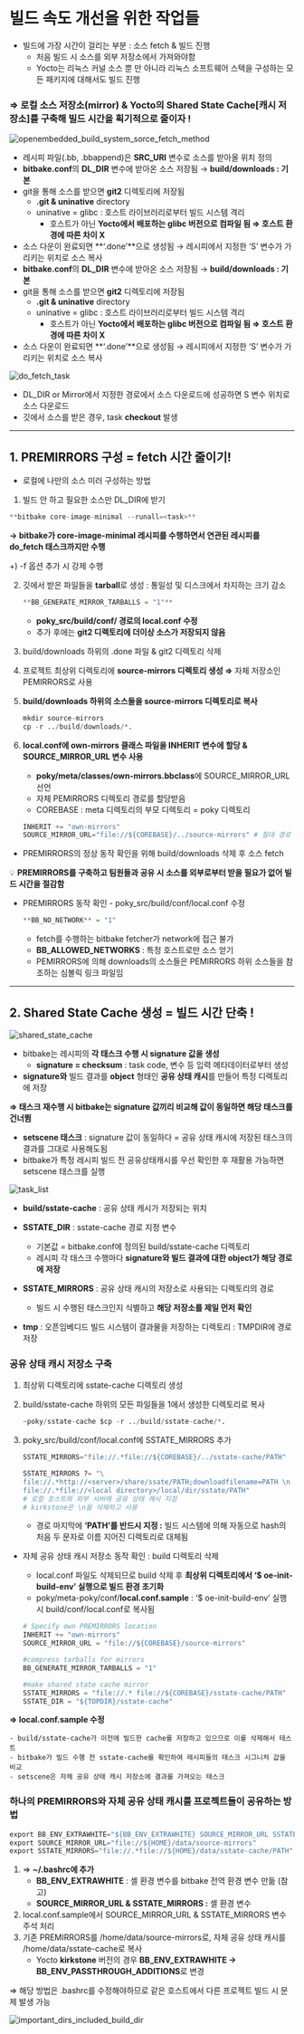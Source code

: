 # 빌드 속도 개선을 위한 작업들

- 빌드에 가장 시간이 걸리는 부분 : 소스 fetch & 빌드 진행
    - 처음 빌드 시 소스를 외부 저장소에서 가져와야함
    - Yocto는 리눅스 커널 소스 뿐 만 아니라 리눅스 소프트웨어 스택을 구성하는 모든 패키지에 대해서도 빌드 진행
    
### ⇒ **로컬 소스 저장소(mirror) & Yocto의 Shared State Cache[캐시 저장소]를 구축해 빌드 시간을 획기적으로 줄이자 !**

![openembedded_build_system_sorce_fetch_method](/contents/Embedded_System/img/openembedded_build_system_sorce_fetch_method.png)

- 레시피 파일(.bb, .bbappend)은 **SRC_URI** 변수로 소스를 받아올 위치 정의
- **bitbake.conf**의 **DL_DIR** 변수에 받아온 소스 저장됨 → **build/downloads : 기본**
- git을 통해 소스를 받으면 **git2** 디렉토리에 저장됨
    - **.git & uninative** directory
    - uninative = glibc : 호스트 라이브러리로부터 빌드 시스템 격리
        - 호스트가 아닌 **Yocto에서 배포하는 glibc 버전으로 컴파일 됨 ⇒ 호스트 환경에 따른 차이 X**
- 소스 다운이 완료되면 **‘.done’**으로 생성됨 → 레시피에서 지정한 ‘S’ 변수가 가리키는 위치로 소스 복사
- **bitbake.conf**의 **DL_DIR** 변수에 받아온 소스 저장됨 → **build/downloads : 기본**
- git을 통해 소스를 받으면 **git2** 디렉토리에 저장됨
    - **.git & uninative** directory
    - uninative = glibc : 호스트 라이브러리로부터 빌드 시스템 격리
        - 호스트가 아닌 **Yocto에서 배포하는 glibc 버전으로 컴파일 됨 ⇒ 호스트 환경에 따른 차이 X**
- 소스 다운이 완료되면 **‘.done’**으로 생성됨 → 레시피에서 지정한 ‘S’ 변수가 가리키는 위치로 소스 복사

![do_fetch_task](/contents/Embedded_System/img/do_fetch_task.png)
- DL_DIR or Mirror에서 지정한 경로에서 소스 다운로드에 성공하면 S 변수 위치로 소스 다운로드
- 깃에서 소스를 받은 경우, task **checkout** 발생

---
## 1. PREMIRRORS 구성 = fetch 시간 줄이기!

- 로컬에 나만의 소스 미러 구성하는 방법

1. 빌드 안 하고 필요한 소스만 DL_DIR에 받기

```python
**bitbake core-image-minimal --runall=<task>**
```

**→ bitbake가 core-image-minimal 레시피를 수행하면서 연관된 레시피를 do_fetch 태스크까지만 수행**

+) -f 옵션 추가 시 강제 수행

2. 깃에서 받은 파일들을 **tarball**로 생성 : 통일성 및 디스크에서 차지하는 크기 감소
    
    ```python
    **BB_GENERATE_MIRROR_TARBALLS = "1"**
    ```
    
    - **poky_src/build/conf/ 경로의 local.conf 수정**
    - 추가 후에는 **git2 디렉토리에 더이상 소스가 저장되지 않음**

3. build/downloads 하위의 .done 파일 & git2 디렉토리 삭제
4. 프로젝트 최상위 디렉토리에 **source-mirrors 디렉토리 생성 ⇒** 자체 저장소인 PEMIRRORS로 사용
5. **build/downloads 하위의 소스들을 source-mirrors 디렉토리로 복사**
    
    ```python
    mkdir source-mirrors
    cp -r ../build/downloads/*. 
    ```
    
6. **local.conf에 own-mirrors 클래스 파일을 INHERIT 변수에 할당 & SOURCE_MIRROR_URL 변수 사용**
    - **poky/meta/classes/own-mirrors.bbclass**에 SOURCE_MIRROR_URL 선언
    - 자체 PEMIRRORS 디렉토리 경로를 할당받음
    - COREBASE : meta 디렉토리의 부모 디렉토리 = poky 디렉토리
    
    ```python
    INHERIT += "own-mirrors"
    SOURCE_MIRROR_URL="file://${COREBASE}/../source-mirrors" # 절대 경로
    ```
    

* PREMIRRORS의 정상 동작 확인을 위해 build/downloads 삭제 후 소스 fetch 

<aside>
  
💡 **PREMIRRORS를 구축하고 팀원들과 공유 시 소스를 외부로부터 받을 필요가 없어 빌드 시간을 절감함**

</aside>

- PREMIRRORS 동작 확인 - poky_src/build/conf/local.conf 수정
    
    ```python
    **BB_NO_NETWORK** = "1"
    ```
    
    - fetch를 수행하는 bitbake fetcher가 network에 접근 불가
    - **BB_ALLOWED_NETWORKS** : 특정 호스트로만 소스 얻기
    - PEMIRRORS에 의해 downloads의 소스들은 PEMIRRORS 하위 소스들을 참조하는 심볼릭 링크 파일임
 
--- 
## 2. Shared State Cache 생성 = 빌드 시간 단축 !

![shared_state_cache](/contents/Embedded_System/img/shared_state_cache.png)

- bitbake는 레시피의 **각 태스크 수행 시 signature 값을 생성**
    - **signature = checksum** : task code, 변수 등 입력 메타데이터로부터 생성
- **signature와** 빌드 결과를 **object** 형태인 **공유 상태 캐시**를 만들어 특정 디렉토리에 저장

**⇒ 태스크 재수행 시 bitbake는 signature 값끼리 비교해 값이 동일하면 해당 태스크를 건너뜀**

- **setscene 태스크** : signature 값이 동일하다 = 공유 상태 캐시에 저장된 태스크의 결과를 그대로 사용해도됨
- bitbake가 특정 레시피 빌드 전 공유상태캐시를 우선 확인한 후 재활용 가능하면 setscene 태스크를 실행

![task_list](/contents/Embedded_System/img/task_list.png)

- **build/sstate-cache** : 공유 상태 캐시가 저장되는 위치
- **SSTATE_DIR** : sstate-cache 경로 지정 변수
    - 기본값 = bitbake.conf에 정의된 build/sstate-cache 디렉토리
    - 레시피 각 태스크 수행마다 **signature와 빌드 결과에 대한 object가 해당 경로에 저장**
- **SSTATE_MIRRORS** : 공유 상태 캐시의 저장소로 사용되는 디렉토리의 경로
    - 빌드 시 수행된 태스크인지 식별하고 **해당 저장소를 제일 먼저 확인**

- **tmp** : 오픈임베디드 빌드 시스템이 결과물을 저장하는 디렉토리 : TMPDIR에 경로 저장

### 공유 상태 캐시 저장소 구축

1. 최상위 디렉토리에 sstate-cache 디렉토리 생성
2. build/sstate-cache 하위의 모든 파일들을 1에서 생성한 디렉토리로 복사
    
    ```python
    ~poky/sstate-cache $cp -r ../build/sstate-cache/*.
    ```
    
3. poky_src/build/conf/local.conf에 SSTATE_MIRRORS 추가
    
    ```python
    SSTATE_MIRRORS="file://.*file://${COREBASE}/../sstate-cache/PATH"
    
    SSTATE_MIRRORS ?= "\
    file://.*http://<server>/share/ssate/PATH;downloadfilename=PATH \n \
    file://.*file://<local directory>/local/dir/sstate/PATH"
    # 로컬 호스트와 외부 서버에 공유 상태 캐시 지정
    # kirkstone은 \n을 삭제하고 사용
    ```
    
    - 경로 마지막에 **‘PATH’를 반드시 지정 :**  빌드 시스템에 의해 자동으로 hash의 처음 두 문자로 이름 지어진 디렉토리로 대체됨

- 자체 공유 상태 캐시 저장소 동작 확인 : build 디렉토리 삭제
    - local.conf 파일도 삭제되므로 build 삭제 후 **최상위 디렉토리에서 ‘$ oe-init-build-env’ 실행으로 빌드 환경 초기화**
    - poky/meta-poky/conf/**local.conf.sample** : ‘$ oe-init-build-env’ 실행 시 build/conf/local.conf로 복사됨
    
    ```python
    # Specify own PREMIRRORS location
    INHERIT += "own-mirrors"
    SOURCE_MIRROR_URL = "file://${COREBASE}/source-mirrors"
    
    #compress tarballs for mirrors
    BB_GENERATE_MIRROR_TARBALLS = "1"
    
    #make shared state cache mirror
    SSTATE_MIRRORS = "file://.* file://${COREBASE}/sstate-cache/PATH"
    SSTATE_DIR = "${TOPDIR}/sstate-cache"
    ```
    
**⇒ local.conf.sample 수정**

    - build/sstate-cache가 이전에 빌드한 cache를 저장하고 있으므로 이를 삭제해서 테스트
    - bitbake가 빌드 수행 전 sstate-cache를 확인하여 레시피들의 태스크 시그니처 값을 비교
    - setscene은 자체 공유 상태 캐시 저장소에 결과를 가져오는 태스크

### 하나의 PREMIRRORS와 자체 공유 상태 캐시를 프로젝트들이 공유하는 방법

```python
export BB_ENV_EXTRAWHITE="${BB_ENV_EXTRAWHITE} SOURCE_MIRROR_URL SSTATE_MIRRORS"
export SOURCE_MIRROR_URL="file://${HOME}/data/source-mirrors"
export SSTATE_MIRRORS="file://.*file://${HOME}/data/sstate-cache/PATH"
```

1. ⇒ **~/.bashrc에 추가**
    - **BB_ENV_EXTRAWHITE** : 셸 환경 변수를 bitbake 전역 환경 변수 만듦 (참고)
    - **SOURCE_MIRROR_URL & SSTATE_MIRRORS :** 셸 환경 변수
2. local.conf.sample에서 SOURCE_MIRROR_URL & SSTATE_MIRRORS 변수 주석 처리
3. 기존 PREMIRRORS를 /home/data/source-mirrors로, 자체 공유 상태 캐시를 /home/data/sstate-cache로 복사
    - Yocto **kirkstone** 버전의 경우 **BB_ENV_EXTRAWHITE → BB_ENV_PASSTHROUGH_ADDITIONS**로 변경

⇒ 해당 방법은 .bashrc를 수정해야하므로 같은 호스트에서 다른 프로젝트 빌드 시 문제 발생 가능

![important_dirs_included_build_dir](/contents/Embedded_System/img/important_dirs_included_build_dir.png)

